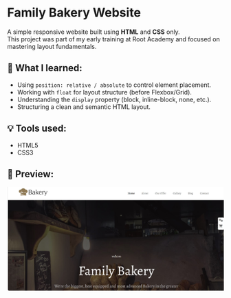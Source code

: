 # Family Bakery Website

A simple responsive website built using **HTML** and **CSS** only.  
This project was part of my early training at Root Academy and focused on mastering layout fundamentals.

## 🎯 What I learned:
- Using `position: relative / absolute` to control element placement.
- Working with `float` for layout structure (before Flexbox/Grid).
- Understanding the `display` property (block, inline-block, none, etc.).
- Structuring a clean and semantic HTML layout.

## 💡 Tools used:
- HTML5
- CSS3

## 📸 Preview:
![Project Screenshot](images/family%20bakery.jpg) 


